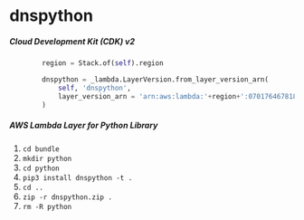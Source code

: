 # dnspython

##### Cloud Development Kit (CDK) v2

```python
        region = Stack.of(self).region

        dnspython = _lambda.LayerVersion.from_layer_version_arn(
            self, 'dnspython',
            layer_version_arn = 'arn:aws:lambda:'+region+':070176467818:layer:dnspython:2'
        )
```

##### AWS Lambda Layer for Python Library

 1. ```cd bundle```
 2. ```mkdir python```
 3. ```cd python```
 4. ```pip3 install dnspython -t .```
 5. ```cd ..```
 6. ```zip -r dnspython.zip .```
 7. ```rm -R python```